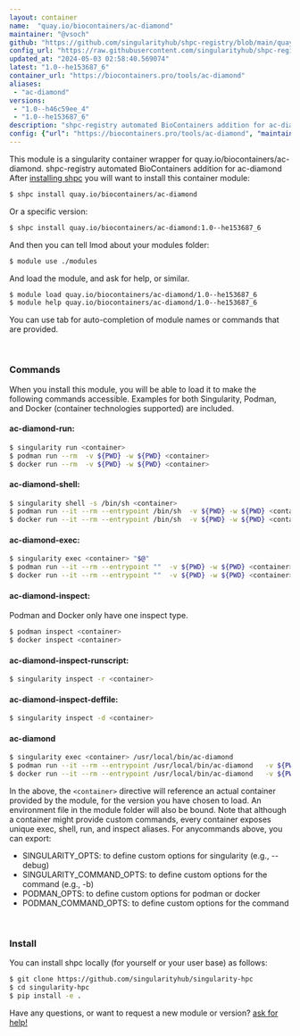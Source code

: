 ```yaml
---
layout: container
name:  "quay.io/biocontainers/ac-diamond"
maintainer: "@vsoch"
github: "https://github.com/singularityhub/shpc-registry/blob/main/quay.io/biocontainers/ac-diamond/container.yaml"
config_url: "https://raw.githubusercontent.com/singularityhub/shpc-registry/main/quay.io/biocontainers/ac-diamond/container.yaml"
updated_at: "2024-05-03 02:58:40.569074"
latest: "1.0--he153687_6"
container_url: "https://biocontainers.pro/tools/ac-diamond"
aliases:
 - "ac-diamond"
versions:
 - "1.0--h46c59ee_4"
 - "1.0--he153687_6"
description: "shpc-registry automated BioContainers addition for ac-diamond"
config: {"url": "https://biocontainers.pro/tools/ac-diamond", "maintainer": "@vsoch", "description": "shpc-registry automated BioContainers addition for ac-diamond", "latest": {"1.0--he153687_6": "sha256:4a1cdeb6ac067d7375a2518e7edae73d46a89104493b379156c8b62510b6ab1c"}, "tags": {"1.0--h46c59ee_4": "sha256:797beea248d4d705ae728663cb7ce82fc873b790fdfb774c61ae18ac416d596a", "1.0--he153687_6": "sha256:4a1cdeb6ac067d7375a2518e7edae73d46a89104493b379156c8b62510b6ab1c"}, "docker": "quay.io/biocontainers/ac-diamond", "aliases": {"ac-diamond": "/usr/local/bin/ac-diamond"}}
---
```


This module is a singularity container wrapper for quay.io/biocontainers/ac-diamond.
shpc-registry automated BioContainers addition for ac-diamond
After [installing shpc](#install) you will want to install this container module:


```bash
$ shpc install quay.io/biocontainers/ac-diamond
```

Or a specific version:

```bash
$ shpc install quay.io/biocontainers/ac-diamond:1.0--he153687_6
```

And then you can tell lmod about your modules folder:

```bash
$ module use ./modules
```

And load the module, and ask for help, or similar.

```bash
$ module load quay.io/biocontainers/ac-diamond/1.0--he153687_6
$ module help quay.io/biocontainers/ac-diamond/1.0--he153687_6
```

You can use tab for auto-completion of module names or commands that are provided.

<br>

### Commands

When you install this module, you will be able to load it to make the following commands accessible.
Examples for both Singularity, Podman, and Docker (container technologies supported) are included.

#### ac-diamond-run:

```bash
$ singularity run <container>
$ podman run --rm  -v ${PWD} -w ${PWD} <container>
$ docker run --rm  -v ${PWD} -w ${PWD} <container>
```

#### ac-diamond-shell:

```bash
$ singularity shell -s /bin/sh <container>
$ podman run --it --rm --entrypoint /bin/sh  -v ${PWD} -w ${PWD} <container>
$ docker run --it --rm --entrypoint /bin/sh  -v ${PWD} -w ${PWD} <container>
```

#### ac-diamond-exec:

```bash
$ singularity exec <container> "$@"
$ podman run --it --rm --entrypoint ""  -v ${PWD} -w ${PWD} <container> "$@"
$ docker run --it --rm --entrypoint ""  -v ${PWD} -w ${PWD} <container> "$@"
```

#### ac-diamond-inspect:

Podman and Docker only have one inspect type.

```bash
$ podman inspect <container>
$ docker inspect <container>
```

#### ac-diamond-inspect-runscript:

```bash
$ singularity inspect -r <container>
```

#### ac-diamond-inspect-deffile:

```bash
$ singularity inspect -d <container>
```


#### ac-diamond

```bash
$ singularity exec <container> /usr/local/bin/ac-diamond
$ podman run --it --rm --entrypoint /usr/local/bin/ac-diamond   -v ${PWD} -w ${PWD} <container> -c " $@"
$ docker run --it --rm --entrypoint /usr/local/bin/ac-diamond   -v ${PWD} -w ${PWD} <container> -c " $@"
```



In the above, the `<container>` directive will reference an actual container provided
by the module, for the version you have chosen to load. An environment file in the
module folder will also be bound. Note that although a container
might provide custom commands, every container exposes unique exec, shell, run, and
inspect aliases. For anycommands above, you can export:

 - SINGULARITY_OPTS: to define custom options for singularity (e.g., --debug)
 - SINGULARITY_COMMAND_OPTS: to define custom options for the command (e.g., -b)
 - PODMAN_OPTS: to define custom options for podman or docker
 - PODMAN_COMMAND_OPTS: to define custom options for the command

<br>

### Install

You can install shpc locally (for yourself or your user base) as follows:

```bash
$ git clone https://github.com/singularityhub/singularity-hpc
$ cd singularity-hpc
$ pip install -e .
```

Have any questions, or want to request a new module or version? [ask for help!](https://github.com/singularityhub/singularity-hpc/issues)